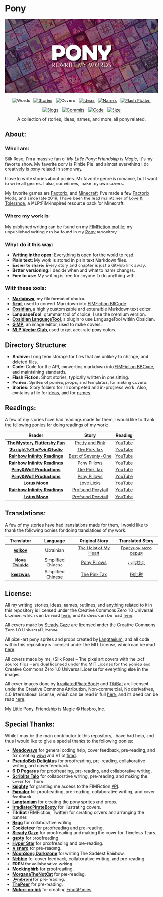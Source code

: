 # Pony
![banner]

<p align="center">
	<img src="https://img.shields.io/badge/dynamic/json?url=https%3A%2F%2Fpony.silkrose.dev%2Fapi%2Fv1%2Fpony.json&query=%24.words&style=flat-square&label=Words&labelColor=%23A46BBD&color=%23CC9CDF" alt="Words">
	&nbsp;
	<a href="https://github.com/SilkRose/Pony/tree/mane/stories" title="GitHub"><img src="https://img.shields.io/badge/dynamic/json?url=https%3A%2F%2Fpony.silkrose.dev%2Fapi%2Fv1%2Fpony.json&query=%24.stories&style=flat-square&label=Stories&labelColor=%23E9D461&color=%23FAF5AB" alt="Stories"></a>
	&nbsp;
	<img src="https://img.shields.io/badge/dynamic/json?url=https%3A%2F%2Fpony.silkrose.dev%2Fapi%2Fv1%2Fpony.json&query=%24.covers&style=flat-square&label=Covers&labelColor=%23BDC1C2&color=%23EAEEF0" alt="Covers">
	&nbsp;
	<a href="https://github.com/SilkRose/Pony/blob/mane/stories/ideas.md" title="GitHub"><img src="https://img.shields.io/badge/dynamic/json?url=https%3A%2F%2Fpony.silkrose.dev%2Fapi%2Fv1%2Fpony.json&query=%24.ideas&style=flat-square&label=Ideas&labelColor=%23E880B0&color=%23F5B7D0" alt="Ideas"></a>
	&nbsp;
	<a href="https://github.com/SilkRose/Pony/blob/mane/stories/names.md" title="GitHub"><img src="https://img.shields.io/badge/dynamic/json?url=https%3A%2F%2Fpony.silkrose.dev%2Fapi%2Fv1%2Fpony.json&query=%24.names&style=flat-square&label=Names&labelColor=%23EF6F2F&color=%23FABA62" alt="Names"></a>
	&nbsp;
	<a href="https://github.com/SilkRose/Pony/tree/mane/flash-fiction" title="GitHub"><img src="https://img.shields.io/badge/dynamic/json?url=https%3A%2F%2Fpony.silkrose.dev%2Fapi%2Fv1%2Fpony.json&query=%24.flash_fiction&style=flat-square&label=Flash%20Fiction&labelColor=%236BABDA&color=%239BDBF5" alt="Flash Fiction"></a>
</p>

<p align="center">
	<a href="https://github.com/SilkRose/Pony/tree/mane/blogs" title="GitHub"><img src="https://img.shields.io/badge/dynamic/json?url=https%3A%2F%2Fpony.silkrose.dev%2Fapi%2Fv1%2Fpony.json&query=blogs&style=flat-square&label=Blogs&labelColor=%23C394D7&color=%23F2C7F8" alt="Blogs"></a>
	&nbsp;
	<a href="https://github.com/SilkRose/Pony/commits/mane" title="GitHub"><img src="https://img.shields.io/badge/dynamic/json?url=https%3A%2F%2Fpony.silkrose.dev%2Fapi%2Fv1%2Fpony.json&query=commits&style=flat-square&label=Commits&labelColor=%23F37033&color=%23F9B764" alt="Commits"></a>
	&nbsp;
	<a href="https://github.com/SilkRose/Pony/tree/mane/code" title="GitHub"><img src="https://img.shields.io/badge/dynamic/json?url=https%3A%2F%2Fpony.silkrose.dev%2Fapi%2Fv1%2Fpony.json&query=code&style=flat-square&label=Code&labelColor=%23D9C574&color=%23F3F49B" alt="Code"></a>
	&nbsp;
	<a href="https://github.com/SilkRose/Pony#statistics" title="GitHub"><img src="https://img.shields.io/badge/dynamic/json?url=https%3A%2F%2Fpony.silkrose.dev%2Fapi%2Fv1%2Fpony.json&query=size&style=flat-square&label=Size&labelColor=%23CEC8D1&color=%23EFEDED" alt="Size"></a>
</p>

<p align="center">
	A collection of stories, ideas, names, and more, all pony related.
</p>

## About:

### Who I am:
Silk Rose, I'm a massive fan of *My Little Pony: Friendship is Magic*, it's my favorite show. My favorite pony is Pinkie Pie, and almost everything I do creatively is pony related in some way.

I love to write stories about ponies. My favorite genre is romance, but I want to write all genres. I also, sometimes, make my own covers.

My favorite games are [Factorio], and [Minecraft]. I've made a few [Factorio Mods], and since late 2019, I have been the lead maintainer of [Love & Tolerance], a MLP:FiM-inspired resource pack for Minecraft.

### Where my work is:
My published writing can be found on my [FIMFiction profile][Silk Rose FIMFiction]; my unpublished writing can be found in my [Pony] repository.

### Why I do it this way:
- **Writing in the open:** Everything is open for the world to read.
- **Plain text:** My work is stored in plain text Markdown files.
- **Easier to share:** Every story and chapter is just a GitHub link away.
- **Better versioning:** I decide when and what to name changes.
- **Free to use:** My writing is free for anyone to do anything with.

### With these tools:
- **[Markdown]**, my file format of choice.
- **[fimd]**, used to convert Markdown into [FIMFiction BBCode].
- **[Obsidian]**, a highly customizable and extensible Markdown text editor.
- **[LanguageTool]**, grammar tool of choice, I use the premium version.
- **[Obsidian LanguageTool]**, a plugin to use LanguageTool within Obsidian.
- **[GIMP]**, an image editor, used to make covers.
- **[MLP Vector Club]**, used to get accurate pony colors.

## Directory Structure:
- **Archive:** Long term storage for files that are unlikely to change, and deleted files.
- **Code:** Code for the API, converting markdown into [FIMFiction BBCode], and maintaining standards.
- **Flash Fiction:** Short stories, typically written in one sitting.
- **Ponies:** Sprites of ponies, props, and templates, for making covers.
- **Stories:** Story folders for all completed and in-progress work. Also, contains a file for [ideas][Ideas File], and for [names][Names File].

## Readings:
A few of my stories have had readings made for them, I would like to thank the following ponies for doing readings of my work:

| Reader | Story | Reading |
| :---: | :---: | :---: |
| **[The Mystery Fluttershy Fan]** | [Pretty and Pink] | [YouTube][Pretty and Pink reading] |
| **[StraightToThePointStudio]** | [The Pink Tax] | [YouTube][The Pink Tax reading one] |
| **[Rainbow Infinity Readings]** | [Best of Seventy-One] | [YouTube][Best of Seventy-One reading] |
| **[Rainbow Infinity Readings]** | [Pony Pillows] | [YouTube][Pony Pillows reading] |
| **[Pony&Wolf Productions]** | [The Pink Tax] | [YouTube][The Pink Tax reading two] |
| **[Pony&Wolf Productions]** | [Pony Pillows] | [YouTube][Pony Pillows reading two] |
| **[Lotus Moon]** | [Love Licks] | [YouTube][Love Licks reading] |
| **[Rainbow Infinity Readings]** | [Profound Ponytail] | [YouTube][Profound Ponytail reading one] |
| **[Lotus Moon]** | [Profound Ponytail] | [YouTube][Profound Ponytail reading two] |

## Translations:
A few of my stories have had translations made for them, I would like to thank the following ponies for doing translations of my work:

| Translator | Language | Original Story | Translated Story |
| :---: | :---: | :---: | :---: |
| **[volkov]** | Ukrainian | [The Heist of My Heart] | [Грабунок мого серця][The Heist of My Heart Ukrainian] |
| **[Nova Twinkle]** | Simplified Chinese | [Pony Pillows] | [小马枕头][Pony Pillows Chinese] |
| **[keezwus]** | Simplified Chinese | [The Pink Tax] | [粉红税][The Pink Tax Chinese]

## License:
All my writing: stories, ideas, names, outlines, and anything related to it in this repository is licensed under the Creative Commons Zero 1.0 Universal License, which can be read [here][license-cc-zero], and its deed can be read [here][deed-cc-zero].

All covers made by [Steady Gaze] are licensed under the Creative Commons Zero 1.0 Universal License.

All pixel-art pony sprites and props created by [Langtanium], and all code within this repository is licensed under the MIT License, which can be read [here][license-mit].

All covers made by me, (Silk Rose) – The pixel art covers with the .xcf source files – are dual licensed under the MIT License for the ponies and Creative Commons Zero 1.0 Universal License for everything else in the images.

All cover images done by [IrradiatedPirateBooty] and [TikiBat][Tiki Bat FIMFiction] are licensed under the Creative Commons Attribution, Non-commercial, No derivatives, 4.0 International License, which can be read in full [here][license-cc-by-nc-nd], and its deed can be read [here][deed-cc-by-nc-nd].

My Little Pony: Friendship is Magic © Hasbro, Inc.

## Special Thanks:
While I may be the main contributor to this repository, I have had help, and thus I would like to give a special thanks to the following ponies:

- **[Meadowsys]** for general coding help, cover feedback, pre-reading, and for creating [wiwi] and V1 of [fimd][original fimd].
- **[PseudoBob Delightus]** for proofreading, pre-reading, collaborative writing, and cover feedback.
- **[6-D Pegasus]** for proofreading, pre-reading, and collaborative writing.
- **[Scriblits Talo]** for collaborative writing, pre-reading, and making the cover for There.
- **[knighty]** for granting me access to the FIMFiction [API][FIMFiction API].
- **[Forcalor]** for proofreading, pre-reading, collaborative writing, and cover feedback.
- **[Langtanium]** for creating the pony sprites and props.
- **[IrradiatedPirateBooty]** for illustrating covers.
- **TikiBat** ([FIMFiction][Tiki Bat FIMFiction], [Twitter][Tiki Bat Twitter]) for creating covers and arranging the banner.
- **[Rego]** for collaborative writing.
- **Cookieteer** for proofreading and pre-reading.
- **[Steady Gaze]** for proofreading and making the cover for Timeless Tears.
- **[gapty]** for proofreading.
- **[Hyper Star]** for proofreading and pre-reading.
- **[Visharo]** for pre-reading.
- **[MoonSong Darkstone]** for writing The Saddest Rainbow.
- **[Nebbie]** for cover feedback, collaborative writing, and pre-reading.
- **EDEN** for collaborative writing.
- **[Mockingbirb]** for proofreading.
- **[MorganaTheNotCat]** for pre-reading.
- **[Jymbroni]** for pre-reading.
- **[ThePeer]** for pre-reading.
- **[Midori-no-ink]** for creating [EmotiPonies].

<!-- Links go below this point. -->
[Pony]: https://github.com/SilkRose/Pony "GitHub"

[fimd]: https://github.com/SilkRose/Pony/blob/mane/code/src/bin/fimd.rs "GitHub"
[original fimd]: https://github.com/Meadowsys/fimd "GitHub"
[FIMFiction BBCode]: https://www.fimfiction.net/articles/bbcode "FIMFiction"
[EmotiPonies]: https://www.deviantart.com/midori-no-ink/art/EmotiPonies-209617524 "DeviantArt"
[wiwi]: https://github.com/meadowsys/wiwi "GitHub"
[FIMFiction API]: https://www.fimfiction.net/developers/api/v2/docs "FIMFiction"

[Silk Rose FIMFiction]: https://www.fimfiction.net/user/237915/Silk+Rose "FIMFiction"

[Love & Tolerance]: https://love-tolerance.com/ "Love & Tolerance"

[Factorio]: https://www.factorio.com/ "Factorio"
[Factorio Mods]: https://mods.factorio.com/user/SilkRose "Factorio Mods"
[Minecraft]: https://www.minecraft.net/ "Minecraft"

[Markdown]: https://www.markdownguide.org/ "Markdown Guide"
[Obsidian]: https://obsidian.md/ "Obsidian"
[LanguageTool]: https://languagetool.org/ "LanguageTool"
[Obsidian LanguageTool]: https://github.com/Clemens-E/obsidian-languagetool-plugin "GitHub"
[GIMP]: https://www.gimp.org/ "GIMP"
[MLP Vector Club]: https://mlpvector.club/ "MLP Vector Club"

[license-cc-zero]: ./archive/license/creative-commons-zero.md
[license-mit]: ./archive/license/mit.md
[license-cc-by-nc-nd]: ./archive/license/creative-commons-by-nc-nd.md

[deed-cc-by-nc-nd]: https://creativecommons.org/licenses/by-nc-nd/4.0/ "Creative Commons"
[deed-cc-zero]: https://creativecommons.org/publicdomain/zero/1.0/ "Creative Commons"

[Ideas File]: ./stories/ideas.md
[Names File]: ./stories/names.md

[Meadowsys]: https://github.com/Meadowsys "GitHub"
[6-D Pegasus]: https://www.fimfiction.net/user/293755/6-D+Pegasus "FIMFiction"
[Forcalor]: https://www.fimfiction.net/user/564657/Forcalor "FIMFiction"
[Langtanium]: https://github.com/Langtanium "GitHub"
[irradiatedpiratebooty]: https://irradiatedpiratebooty.tumblr.com/ "Tumblr"
[Tiki Bat FIMFiction]: https://www.fimfiction.net/user/218083/Tiki+Bat "FIMFiction"
[Tiki Bat Twitter]: https://twitter.com/TikiBat "Twitter"
[Steady Gaze]: https://www.fimfiction.net/user/481974/Steady+Gaze "FIMFiction"
[gapty]: https://www.fimfiction.net/user/493938/gapty "FIMFiction"
[Hyper Star]: https://www.fimfiction.net/user/622256/Hyper+Star "FIMFiction"
[PseudoBob Delightus]: https://www.fimfiction.net/user/12771/PseudoBob+Delightus "FIMFiction"
[MoonSong Darkstone]: https://www.fimfiction.net/user/612265/MoonSong+Darkstone "FIMFiction"
[Nebbie]: https://www.fimfiction.net/user/35109/Nebbie "FIMFiction"
[Midori-no-ink]: https://www.deviantart.com/midori-no-ink "DeviantArt"
[Mockingbirb]: https://www.fimfiction.net/user/382692/Mockingbirb "FIMFiction"
[Scriblits Talo]: https://www.fimfiction.net/user/495925/Scriblits+Talo/stories "FIMFiction"
[MorganaTheNotCat]: https://www.fimfiction.net/user/546110/MorganaTheNotCat/stories "FIMFiction"
[Jymbroni]: https://www.fimfiction.net/user/474762/Jymbroni "FIMFiction"
[knighty]: https://www.fimfiction.net/user/1/knighty "FIMFiction"
[Visharo]: https://www.fimfiction.net/user/449252/Visharo "FIMFiction"
[ThePeer]: https://www.fimfiction.net/user/537939/ThePeer "FIMFiction"
[Rego]: https://www.fimfiction.net/user/180061/Rego "FIMFiction"

[The Mystery Fluttershy Fan]: https://www.fimfiction.net/user/15759/The+Mystery+Fluttershy+Fan "FIMFiction"
[StraightToThePointStudio]: https://www.youtube.com/@StraightToThePointStudio "YouTube"
[Rainbow Infinity Readings]: https://www.youtube.com/channel/UC_iFUISpI08ALO1DiwFbWHw "YouTube"
[Pony&Wolf Productions]: https://www.youtube.com/@PonyWolfProductions "Youtube"
[Lotus Moon]: https://www.youtube.com/@LotusMoon "YouTube"

[Pretty and Pink reading]: https://www.youtube.com/watch?v=haVP8dKX_Mg "YouTube"
[The Pink Tax reading one]: https://www.youtube.com/watch?v=6DTLq1e9NXk "YouTube"
[Best of Seventy-One reading]: https://www.youtube.com/watch?v=O7hpeDvzCaM "Youtube"
[Pony Pillows reading]: https://www.youtube.com/watch?v=O7dc4uZj3xY "YouTube"
[The Pink Tax reading two]: https://www.youtube.com/watch?v=Nouf1_Sbysc "YouTube"
[Pony Pillows reading two]: https://www.youtube.com/watch?v=HAcBB6HbQ7k "YouTube"
[Love Licks reading]: https://www.youtube.com/watch?v=hP5idtWADfk "YouTube"
[Profound Ponytail reading one]: https://www.youtube.com/watch?v=IDpCsRCrsdM "YouTube"
[Profound Ponytail reading two]: https://www.youtube.com/watch?v=fKw3kauBSqM "YouTube"

[volkov]: https://www.fimfiction.net/user/595939/volkov "FIMFiction"
[Nova Twinkle]: https://www.fimfiction.net/user/298151/Nova+Twinkle "FIMFiction"
[keezwus]: https://fimtale.com/u/keezwus "FimTale"

[The Heist of My Heart Ukrainian]: https://github.com/Vovkiv/The_Heist_of_My_Heart-ukr "GitHub"
[Pony Pillows Chinese]: https://fimtale.com/t/57065 "FimTale"
[The Pink Tax Chinese]: https://fimtale.com/t/54575 "FimTale"

[Pony Pillows]: https://www.fimfiction.net/story/541813/pony-pillows "FIMFiction"
[Best of Seventy-One]: https://www.fimfiction.net/story/540748/best-of-seventy-one "FIMFiction"
[The Pink Tax]: https://www.fimfiction.net/story/539422/the-pink-tax "FIMFiction"
[The Heist of My Heart]: https://www.fimfiction.net/story/538410/the-heist-of-my-heart "FIMFiction"
[Pretty and Pink]: https://www.fimfiction.net/story/432210/pretty-and-pink "FIMFiction"
[Love Licks]: https://www.fimfiction.net/story/540399/love-licks "FIMFiction"
[Profound Ponytail]: https://www.fimfiction.net/story/551751/profound-ponytail "FIMFiction"

[banner]: ./archive/promotions/banner-02/banner-02-small.jpg
